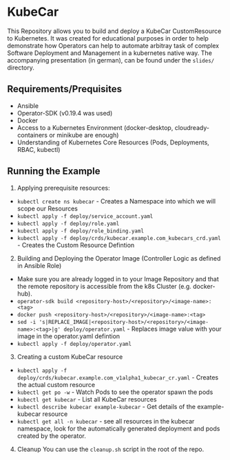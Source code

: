 KubeCar
=========

This Repository allows you to build and deploy a KubeCar CustomResource to Kubernetes. It was created for educational purposes in
order to help demonstrate how Operators can help to automate arbitray task of complex Software Deployment and Management in a kubernetes
native way.
The accompanying presentation (in german), can be found under the `slides/` directory.

Requirements/Prequisites
------------

- Ansible
- Operator-SDK (v0.19.4 was used)
- Docker
- Access to a Kubernetes Environment (docker-desktop, cloudready-containers or minikube are enough)
- Understanding of Kubernetes Core Resources (Pods, Deployments, RBAC, kubectl)

Running the Example
------------

1. Applying prerequisite resources:
- `kubectl create ns kubecar` - Creates a Namespace into which we will scope our Resources
- `kubectl apply -f deploy/service_account.yaml`
- `kubectl apply -f deploy/role.yaml`
- `kubectl apply -f deploy/role_binding.yaml`
- `kubectl apply -f deploy/crds/kubecar.example.com_kubecars_crd.yaml` - Creates the Custom Resource Defintion

2. Building and Deploying the Operator Image (Controller Logic as defined in Ansible Role)
- Make sure you are already logged in to your Image Repository and that the remote repository is accessible from the k8s Cluster (e.g. docker-hub).
- `operator-sdk build <repository-host>/<repository>/<image-name>:<tag>`
- `docker push <repository-host>/<repository>/<image-name>:<tag>`
- `sed -i 's|REPLACE_IMAGE|<repository-host>/<repository>/<image-name>:<tag>|g' deploy/operator.yaml` - Replaces image value with your image in the operator.yaml defintion
- `kubectl apply -f deploy/operator.yaml`

3. Creating a custom KubeCar resource
- `kubectl apply -f deploy/crds/kubecar.example.com_v1alpha1_kubecar_cr.yaml` - Creates the actual custom resource
- `kubectl get po -w` - Watch Pods to see the operator spawn the pods
- `kubectl get kubecar` - List all KubeCar resources
- `kubectl describe kubecar example-kubecar` - Get details of the example-kubecar resource
- `kubectl get all -n kubecar` - see all resources in the kubecar namespace, look for the automatically generated deployment and pods created by the operator.

4. Cleanup
You can use the `cleanup.sh` script in the root of the repo.